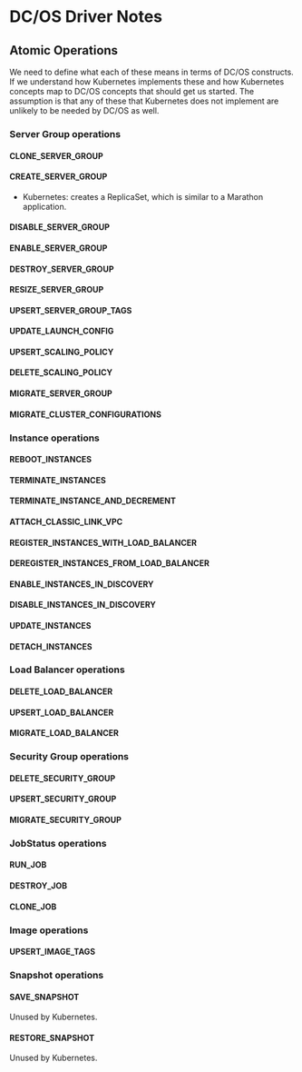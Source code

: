 # DC/OS Driver  Notes

## Atomic Operations

We need to define what each of these means in terms of DC/OS constructs.  
If we understand how Kubernetes implements these and how Kubernetes concepts map to
DC/OS concepts that should get us started.  The assumption is that any of these that Kubernetes
does not implement are unlikely to be needed by DC/OS as well.

### Server Group operations

#### CLONE_SERVER_GROUP
#### CREATE_SERVER_GROUP

* Kubernetes: creates a ReplicaSet, which is similar to a Marathon application.


#### DISABLE_SERVER_GROUP
#### ENABLE_SERVER_GROUP
#### DESTROY_SERVER_GROUP
#### RESIZE_SERVER_GROUP
#### UPSERT_SERVER_GROUP_TAGS
#### UPDATE_LAUNCH_CONFIG
#### UPSERT_SCALING_POLICY
#### DELETE_SCALING_POLICY
#### MIGRATE_SERVER_GROUP
#### MIGRATE_CLUSTER_CONFIGURATIONS

### Instance operations

#### REBOOT_INSTANCES
#### TERMINATE_INSTANCES
#### TERMINATE_INSTANCE_AND_DECREMENT
#### ATTACH_CLASSIC_LINK_VPC
#### REGISTER_INSTANCES_WITH_LOAD_BALANCER
#### DEREGISTER_INSTANCES_FROM_LOAD_BALANCER
#### ENABLE_INSTANCES_IN_DISCOVERY
#### DISABLE_INSTANCES_IN_DISCOVERY
#### UPDATE_INSTANCES
#### DETACH_INSTANCES

### Load Balancer operations

#### DELETE_LOAD_BALANCER
#### UPSERT_LOAD_BALANCER
#### MIGRATE_LOAD_BALANCER

### Security Group operations

#### DELETE_SECURITY_GROUP
#### UPSERT_SECURITY_GROUP
#### MIGRATE_SECURITY_GROUP

### JobStatus operations

#### RUN_JOB
#### DESTROY_JOB
#### CLONE_JOB

### Image operations

#### UPSERT_IMAGE_TAGS

### Snapshot operations

#### SAVE_SNAPSHOT

Unused by Kubernetes.

#### RESTORE_SNAPSHOT

Unused by Kubernetes.
